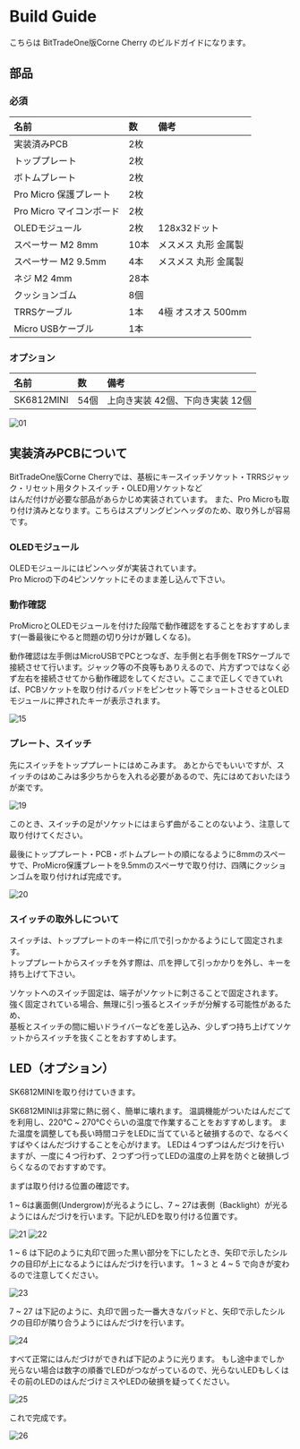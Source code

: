 # Build Guide

こちらは BitTradeOne版Corne Cherry のビルドガイドになります。

## 部品
### 必須
| 名前 | 数 | 備考 | 
|:-|:-|:-|
| 実装済みPCB | 2枚 | |
| トッププレート | 2枚 | |
| ボトムプレート | 2枚 | |
| Pro Micro 保護プレート | 2枚 | |
| Pro Micro マイコンボード | 2枚 | |
| OLEDモジュール | 2枚 | 128x32ドット |
| スペーサー M2 8mm | 10本 | メスメス 丸形 金属製 |
| スペーサー M2 9.5mm | 4本 | メスメス 丸形 金属製 |
| ネジ M2 4mm | 28本 | |
| クッションゴム | 8個 | |
| TRRSケーブル | 1本 | 4極 オスオス 500mm |
| Micro USBケーブル | 1本 | |

### オプション
| 名前 | 数 | 備考 |
|:-|:-|:-|
| SK6812MINI | 54個 | 上向き実装 42個、下向き実装 12個 |

![01](https://user-images.githubusercontent.com/736191/54487431-789a6c00-48d9-11e9-9390-a8510b19ba34.jpg)

## 実装済みPCBについて

BitTradeOne版Corne Cherryでは、基板にキースイッチソケット・TRRSジャック・リセット用タクトスイッチ・OLED用ソケットなど  
はんだ付けが必要な部品があらかじめ実装されています。
また、Pro Microも取り付け済みとなります。こちらはスプリングピンヘッダのため、取り外しが容易です。

### OLEDモジュール

OLEDモジュールにはピンヘッダが実装されています。  
Pro Microの下の4ピンソケットにそのまま差し込んで下さい。

### 動作確認
ProMicroとOLEDモジュールを付けた段階で動作確認をすることをおすすめします(一番最後にやると問題の切り分けが難しくなる)。

動作確認は左手側はMicroUSBでPCとつなぎ、左手側と右手側をTRSケーブルで接続させて行います。ジャック等の不良等もありえるので、片方ずつではなく必ず左右を接続させてから動作確認をしてください。ここまで正しくできていれば、PCBソケットを取り付けるパッドをピンセット等でショートさせるとOLEDモジュールに押されたキーが表示されます。

![15](https://user-images.githubusercontent.com/736191/54487446-7a642f80-48d9-11e9-8bd2-2b413e3e080a.jpg)

### プレート、スイッチ

先にスイッチをトッププレートにはめこみます。
あとからでもいいですが、スイッチのはめこみは多少ちからを入れる必要があるので、先にはめておいたほうが楽です。

![19](https://user-images.githubusercontent.com/736191/54487450-7afcc600-48d9-11e9-8160-de5b9c6a405b.jpg)

このとき、スイッチの足がソケットにはまらず曲がることのないよう、注意して取り付けてください。

最後にトッププレート・PCB・ボトムプレートの順になるように8mmのスペーサで、ProMicro保護プレートを9.5mmのスペーサで取り付け、四隅にクッションゴムを取り付ければ完成です。

![20](https://user-images.githubusercontent.com/736191/54487451-7afcc600-48d9-11e9-8c90-2f2919bf9483.jpg)

### スイッチの取外しについて

スイッチは、トッププレートのキー枠に爪で引っかかるようにして固定されます。  
トッププレートからスイッチを外す際は、爪を押して引っかかりを外し、キーを持ち上げて下さい。  

ソケットへのスイッチ固定は、端子がソケットに刺さることで固定されます。  
強く固定されている場合、無理に引っ張るとスイッチが分解する可能性があるため、  
基板とスイッチの間に細いドライバーなどを差し込み、少しずつ持ち上げてソケットからスイッチを抜くことをおすすめします。

## LED（オプション）
SK6812MINIを取り付けていきます。

SK6812MINIは非常に熱に弱く、簡単に壊れます。
温調機能がついたはんだごてを利用し、220℃ ~ 270℃ぐらいの温度で作業することをおすすめします。
また温度を調整しても長い時間コテをLEDに当てていると破損するので、なるべくすばやくはんだづけすることを心がけます。
LEDは４つずつはんだづけを行いますが、一度に４つ行わず、２つずつ行ってLEDの温度の上昇を防ぐと破損しづらくなるのでおすすめです。

まずは取り付ける位置の確認です。

1 ~ 6は裏面側(Undergrow)が光るようにし、7 ~ 27は表側（Backlight）が光るようにはんだづけを行います。下記がLEDを取り付ける位置です。

![21](https://user-images.githubusercontent.com/736191/54487452-7b955c80-48d9-11e9-98f7-87490a584274.png)
![22](https://user-images.githubusercontent.com/736191/54487455-7b955c80-48d9-11e9-9498-c841747c5dbc.png)

1 ~ 6 は下記のように丸印で囲った黒い部分を下にしたとき、矢印で示したシルクの目印が上になるようにはんだづけを行います。
1 ~ 3 と 4 ~ 5 で向きが変わるので注意してください。

![23](https://user-images.githubusercontent.com/736191/54487456-7b955c80-48d9-11e9-8541-cecb8c7dc97b.png)

7 ~ 27 は下記のように、丸印で囲った一番大きなパッドと、矢印で示したシルクの目印が隣り合うようにはんだづけを行います。

![24](https://user-images.githubusercontent.com/736191/54487457-7b955c80-48d9-11e9-882d-59ff506d5f02.png)

すべて正常にはんだづけができれば下記のように光ります。
もし途中までしか光らない場合は数字の順番でLEDがつながっているので、光らないLEDもしくはその前のLEDのはんだづけミスやLEDの破損を疑ってください。

![25](https://user-images.githubusercontent.com/736191/54487458-7c2df300-48d9-11e9-9582-88a60d5b71c0.jpg)

これで完成です。

![26](https://user-images.githubusercontent.com/736191/54487459-7c2df300-48d9-11e9-8f3c-2c480cef3b03.jpg)

